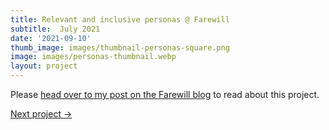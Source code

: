 ```yaml
---
title: Relevant and inclusive personas @ Farewill
subtitle:  July 2021
date: '2021-09-10'
thumb_image: images/thumbnail-personas-square.png 
image: images/personas-thumbnail.webp 
layout: project
---
```


Please [head over to my post on the Farewill blog](https://farewill.com/blog/how-we-made-personas-to-help-us-empathise-with-customers) to read about this project.


[Next project →](/portfolio/taking-care-internal-tools-farewill)